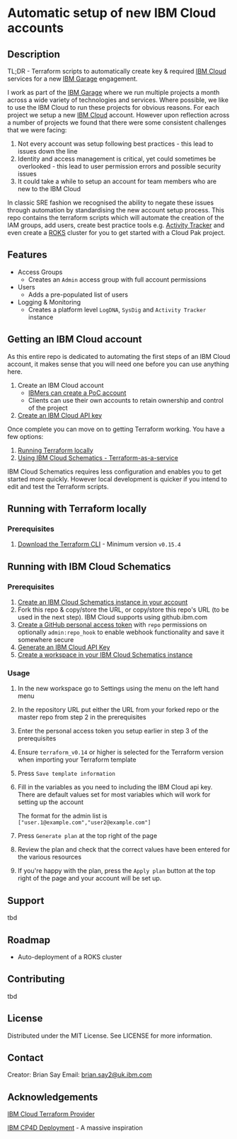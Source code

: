 # Automatic setup of new IBM Cloud accounts

## Description

TL;DR - Terraform scripts to automatically create key & required [IBM Cloud](https://cloud.ibm.com/) services for a new [IBM Garage](https://www.ibm.com/uk-en/garage) engagement.

I work as part of the [IBM Garage](https://www.ibm.com/uk-en/garage) where we run multiple projects a month across a wide variety of technologies and services. Where possible, we like to use the IBM Cloud to run these projects for obvious reasons. For each project we setup a new [IBM Cloud](https://cloud.ibm.com/) account. However upon reflection across a number of projects we found that there were some consistent challenges that we were facing:

1. Not every account was setup following best practices - this lead to issues down the line
2. Identity and access management is critical, yet could sometimes be overlooked - this lead to user permission errors and possible security issues
3. It could take a while to setup an account for team members who are new to the IBM Cloud

In classic SRE fashion we recognised the ability to negate these issues through automation by standardising the new account setup process. This repo contains the terraform scripts which will automate the creation of the IAM groups, add users, create best practice tools e.g. [Activity Tracker](https://cloud.ibm.com/docs/activity-tracker?topic=activity-tracker-getting-started) and even create a [ROKS](https://cloud.ibm.com/docs/openshift?topic=openshift-getting-started) cluster for you to get started with a Cloud Pak project.

## Features

- Access Groups
  - Creates an `Admin` access group with full account permissions
- Users
  - Adds a pre-populated list of users
- Logging & Monitoring
  - Creates a platform level `LogDNA`, `SysDig` and `Activity Tracker` instance

## Getting an IBM Cloud account

As this entire repo is dedicated to automating the first steps of an IBM Cloud account, it makes sense that you will need one before you can use anything here.

1. Create an IBM Cloud account
   - [IBMers can create a PoC account](https://ibm.box.com/s/n8bnzzh6e7fmtnnk7bhwpu777kvh9xwr)
   - Clients can use their own accounts to retain ownership and control of the project
2. [Create an IBM Cloud API key](https://cloud.ibm.com/docs/account?topic=account-userapikey#create_user_key)

Once complete you can move on to getting Terraform working. You have a few options:

1. [Running Terraform locally](#getting-started-with-terraform-locally)
2. [Using IBM Cloud Schematics - Terraform-as-a-service](#getting-started-with-ibm-cloud-schematics)

IBM Cloud Schematics requires less configuration and enables you to get started more quickly. However local development is quicker if you intend to edit and test the Terraform scripts.

## Running with Terraform locally

### Prerequisites

1. [Download the Terraform CLI](https://learn.hashicorp.com/tutorials/terraform/install-cli) - Minimum version `v0.15.4`

## Running with IBM Cloud Schematics

### Prerequisites

1. [Create an IBM Cloud Schematics instance in your account](https://cloud.ibm.com/docs/schematics?topic=schematics-get-started-terraform)
2. Fork this repo & copy/store the URL, or copy/store this repo's URL (to be used in the next step). IBM Cloud supports using github.ibm.com
3. [Create a GitHub personal access token](https://docs.github.com/en/github/authenticating-to-github/keeping-your-account-and-data-secure/creating-a-personal-access-token) with `repo` permissions on optionally `admin:repo_hook` to enable webhook functionality and save it somewhere secure 
4. [Generate an IBM Cloud API Key](https://www.ibm.com/docs/en/app-connect/containers_cd?topic=servers-creating-cloud-api-key)
5. [Create a workspace in your IBM Cloud Schematics instance](https://cloud.ibm.com/docs/schematics?topic=schematics-workspace-setup)


### Usage

1. In the new workspace go to Settings using the menu on the left hand menu

2. In the repository URL put either the URL from your forked repo or the master repo from step 2 in the prerequisites

3. Enter the personal access token you setup earlier in step 3 of the prerequisites

4. Ensure `terraform_v0.14` or  higher is selected for the Terraform version when importing your Terraform template

5. Press `Save template information`

6. Fill in the variables as you need to including the IBM Cloud api key. There are default values set for most variables which will work for setting up the account
  
    The format for the admin list is `["user.1@example.com","user2@example.com"]`

7. Press `Generate plan` at the top right of the page
8. Review the plan and check that the correct values have been entered for the various resources
9. If you're happy with the plan, press the `Apply plan` button at the top right of the page and your account will be set up.

## Support

tbd

## Roadmap

- Auto-deployment of a ROKS cluster

## Contributing

tbd

## License

Distributed under the MIT License. See LICENSE for more information.

## Contact

Creator: Brian Say
Email: brian.say2@uk.ibm.com

## Acknowledgements

[IBM Cloud Terraform Provider](https://github.com/IBM-Cloud/terraform-provider-ibm)

[IBM CP4D Deployment](https://github.com/IBM/cp4d-deployment/tree/master/managed-openshift/ibmcloud) - A massive inspiration
